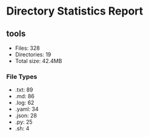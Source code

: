 # Directory Statistics Report

## tools

- Files: 328
- Directories: 19
- Total size: 42.4MB

### File Types
- .txt: 89
- .md: 86
- .log: 62
- .yaml: 34
- .json: 28
- .py: 25
- .sh: 4

